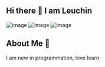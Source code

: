 ## Hi there 👋 I am Leuchin

![image](https://github.com/user-attachments/assets/59c6c8f0-cf90-4869-9f29-01cd2e24b6b7)
![image](https://github.com/user-attachments/assets/4a2adbcb-59b9-43d5-af3e-03d39fdf3bc4)
![image](https://github.com/user-attachments/assets/7e6ccca0-efb7-4d1e-97b1-2b1d170a9235)
## About Me 🙂

I am new in programmation, love learn

<!--
**Leuchin/Leuchin** is a ✨ _special_ ✨ repository because its `README.md` (this file) appears on your GitHub profile.


Here are some ideas to get you started:

- 🔭 I’m currently working on ...
- 🌱 I’m currently learning ...
- 👯 I’m looking to collaborate on ...
- 🤔 I’m looking for help with ...
- 💬 Ask me about ...
- 📫 How to reach me: ...
- 😄 Pronouns: ...
- ⚡ Fun fact: ...
-->
